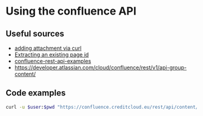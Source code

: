 # Using the confluence API

## Useful sources

- [adding attachment via curl](https://confluence.atlassian.com/confkb/using-the-confluence-rest-api-to-upload-an-attachment-to-one-or-more-pages-1014274390.html)
- [Extracting an existing page id](https://confluence.atlassian.com/confkb/how-to-get-confluence-page-id-648380445.html)
- [confluence-rest-api-examples](https://developer.atlassian.com/server/confluence/confluence-rest-api-examples/)
- <https://developer.atlassian.com/cloud/confluence/rest/v1/api-group-content/>

## Code examples

```bash
curl -u $user:$pwd "https://confluence.creditcloud.eu/rest/api/content/75860204/?expand=body.storage,version,space"
```
